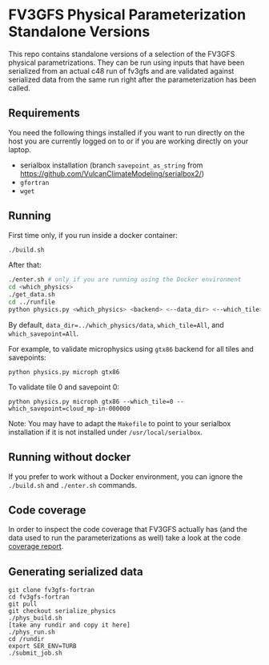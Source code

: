 # FV3GFS Physical Parameterization Standalone Versions

This repo contains standalone versions of a selection of the FV3GFS physical parametrizations. They can be run using inputs that have been serialized from an actual c48 run of fv3gfs and are validated against serialized data from the same run right after the parameterization has been called.

## Requirements

You need the following things installed if you want to run directly on the host you are currently logged on to or if you are working directly on your laptop.
- serialbox installation (branch `savepoint_as_string` from https://github.com/VulcanClimateModeling/serialbox2/)
- `gfortran`
- `wget`

## Running

First time only, if you run inside a docker container:

```bash
./build.sh
```

After that:

```bash
./enter.sh # only if you are running using the Docker environment
cd <which_physics>
./get_data.sh
cd ../runfile
python physics.py <which_physics> <backend> <--data_dir> <--which_tile> <--which_savepoint>
```

By default, `data_dir=../which_physics/data`, `which_tile=All`, and `which_savepoint=All`.

For example, to validate microphysics using `gtx86` backend for all tiles and savepoints:
```
python physics.py microph gtx86
```

To validate tile 0 and savepoint 0:
```
python physics.py microph gtx86 --which_tile=0 --which_savepoint=cloud_mp-in-000000
```

Note: You may have to adapt the `Makefile` to point to your serialbox installation if it is not installed under `/usr/local/serialbox`.

## Running without docker

If you prefer to work without a Docker environment, you can ignore the `./build.sh` and `./enter.sh` commands.

## Code coverage

In order to inspect the code coverage that FV3GFS actually has (and the data used to run the parameterizations as well) take a look at the code [coverage report](https://htmlpreview.github.io/?https://github.com/VulcanClimateModeling/physics_standalone/blob/master/coverage/index.html).

## Generating serialized data

```
git clone fv3gfs-fortran
cd fv3gfs-fortran
git pull
git checkout serialize_physics
./phys_build.sh
[take any rundir and copy it here]
./phys_run.sh
cd /rundir
export SER_ENV=TURB
./submit_job.sh
```
